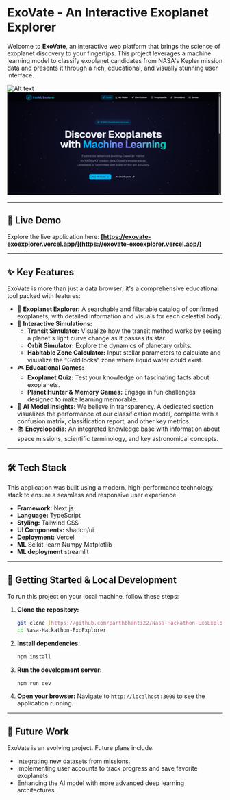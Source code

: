 # ExoVate - An Interactive Exoplanet Explorer

Welcome to **ExoVate**, an interactive web platform that brings the science of exoplanet discovery to your fingertips. This project leverages a machine learning model to classify exoplanet candidates from NASA's Kepler mission data and presents it through a rich, educational, and visually stunning user interface.

![Alt text]()
<img src="https://github.com/parthbhanti22/Nasa-Hackathon-ExoExplorer/blob/main/Picture1.png" alt="Alt text" width="500">

---

## 🚀 Live Demo

Explore the live application here: **[https://exovate-exoexplorer.vercel.app/](https://exovate-exoexplorer.vercel.app/)**

---

## ✨ Key Features

ExoVate is more than just a data browser; it's a comprehensive educational tool packed with features:

* 🌌 **Exoplanet Explorer:** A searchable and filterable catalog of confirmed exoplanets, with detailed information and visuals for each celestial body.
* 🔬 **Interactive Simulations:**
    * **Transit Simulator:** Visualize how the transit method works by seeing a planet's light curve change as it passes its star.
    * **Orbit Simulator:** Explore the dynamics of planetary orbits.
    * **Habitable Zone Calculator:** Input stellar parameters to calculate and visualize the "Goldilocks" zone where liquid water could exist.
* 🎮 **Educational Games:**
    * **Exoplanet Quiz:** Test your knowledge on fascinating facts about exoplanets.
    * **Planet Hunter & Memory Games:** Engage in fun challenges designed to make learning memorable.
* 🤖 **AI Model Insights:** We believe in transparency. A dedicated section visualizes the performance of our classification model, complete with a confusion matrix, classification report, and other key metrics.
* 📚 **Encyclopedia:** An integrated knowledge base with information about space missions, scientific terminology, and key astronomical concepts.

---

## 🛠️ Tech Stack

This application was built using a modern, high-performance technology stack to ensure a seamless and responsive user experience.

* **Framework:** Next.js
* **Language:** TypeScript
* **Styling:** Tailwind CSS
* **UI Components:** shadcn/ui
* **Deployment:** Vercel
* **ML** Scikit-learn Numpy Matplotlib
* **ML deployment** streamlit

---

## 🔧 Getting Started & Local Development

To run this project on your local machine, follow these steps:

1.  **Clone the repository:**
    ```bash
    git clone [https://github.com/parthbhanti22/Nasa-Hackathon-ExoExplorer.git](https://github.com/parthbhanti22/Nasa-Hackathon-ExoExplorer.git)
    cd Nasa-Hackathon-ExoExplorer
    ```

2.  **Install dependencies:**
    ```bash
    npm install
    ```

3.  **Run the development server:**
    ```bash
    npm run dev
    ```

4.  **Open your browser:**
    Navigate to `http://localhost:3000` to see the application running.

---

## 🌟 Future Work

ExoVate is an evolving project. Future plans include:

* Integrating new datasets from missions.
* Implementing user accounts to track progress and save favorite exoplanets.
* Enhancing the AI model with more advanced deep learning architectures.
